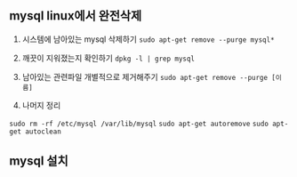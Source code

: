 ## mysql linux에서 완전삭제

1. 시스템에 남아있는 mysql 삭제하기
   `sudo apt-get remove --purge mysql*`

2. 깨끗이 지워졌는지 확인하기
   `dpkg -l | grep mysql`

3. 남아있는 관련파일 개별적으로 제거해주기
   `sudo apt-get remove --purge [이름]`

4. 나머지 정리

`sudo rm -rf /etc/mysql /var/lib/mysql`
`sudo apt-get autoremove`
`sudo apt-get autoclean`

## mysql 설치
